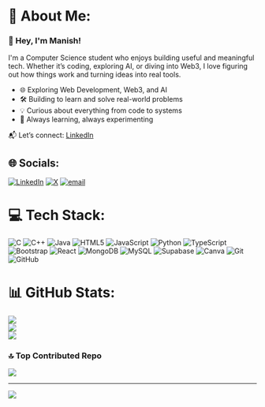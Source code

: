 # 💫 About Me:
### 👋 Hey, I'm Manish!

I'm a Computer Science student who enjoys building useful and meaningful tech. Whether it’s coding, exploring AI, or diving into Web3, I love figuring out how things work and turning ideas into real tools.

- 🌐 Exploring Web Development, Web3, and AI  
- 🛠️ Building to learn and solve real-world problems  
- 💡 Curious about everything from code to systems  
- 🚀 Always learning, always experimenting

📬 Let’s connect: [LinkedIn](https://www.linkedin.com/in/manishkumar0x/)



## 🌐 Socials:
[![LinkedIn](https://img.shields.io/badge/LinkedIn-%230077B5.svg?logo=linkedin&logoColor=white)](https://linkedin.com/in/https://www.linkedin.com/in/manishkumar0x/) [![X](https://img.shields.io/badge/X-black.svg?logo=X&logoColor=white)](https://x.com/__manishh_) [![email](https://img.shields.io/badge/Email-D14836?logo=gmail&logoColor=white)](mailto:dev.manishh@gmail.com) 

# 💻 Tech Stack:
![C](https://img.shields.io/badge/c-%2300599C.svg?style=plastic&logo=c&logoColor=white) ![C++](https://img.shields.io/badge/c++-%2300599C.svg?style=plastic&logo=c%2B%2B&logoColor=white) ![Java](https://img.shields.io/badge/java-%23ED8B00.svg?style=plastic&logo=openjdk&logoColor=white) ![HTML5](https://img.shields.io/badge/html5-%23E34F26.svg?style=plastic&logo=html5&logoColor=white) ![JavaScript](https://img.shields.io/badge/javascript-%23323330.svg?style=plastic&logo=javascript&logoColor=%23F7DF1E) ![Python](https://img.shields.io/badge/python-3670A0?style=plastic&logo=python&logoColor=ffdd54) ![TypeScript](https://img.shields.io/badge/typescript-%23007ACC.svg?style=plastic&logo=typescript&logoColor=white) ![Bootstrap](https://img.shields.io/badge/bootstrap-%238511FA.svg?style=plastic&logo=bootstrap&logoColor=white) ![React](https://img.shields.io/badge/react-%2320232a.svg?style=plastic&logo=react&logoColor=%2361DAFB) ![MongoDB](https://img.shields.io/badge/MongoDB-%234ea94b.svg?style=plastic&logo=mongodb&logoColor=white) ![MySQL](https://img.shields.io/badge/mysql-4479A1.svg?style=plastic&logo=mysql&logoColor=white) ![Supabase](https://img.shields.io/badge/Supabase-3ECF8E?style=plastic&logo=supabase&logoColor=white) ![Canva](https://img.shields.io/badge/Canva-%2300C4CC.svg?style=plastic&logo=Canva&logoColor=white) ![Git](https://img.shields.io/badge/git-%23F05033.svg?style=plastic&logo=git&logoColor=white) ![GitHub](https://img.shields.io/badge/github-%23121011.svg?style=plastic&logo=github&logoColor=white)
# 📊 GitHub Stats:
![](https://github-readme-stats.vercel.app/api?username=ManishhDev&theme=chartreuse-dark&hide_border=true&include_all_commits=false&count_private=false)<br/>
![](https://nirzak-streak-stats.vercel.app/?user=ManishhDev&theme=chartreuse-dark&hide_border=true)<br/>
![](https://github-readme-stats.vercel.app/api/top-langs/?username=ManishhDev&theme=chartreuse-dark&hide_border=true&include_all_commits=false&count_private=false&layout=compact)

### 🔝 Top Contributed Repo
![](https://github-contributor-stats.vercel.app/api?username=ManishhDev&limit=5&theme=dark&combine_all_yearly_contributions=true)

---
[![](https://visitcount.itsvg.in/api?id=ManishhDev&icon=0&color=0)](https://visitcount.itsvg.in)

<!-- Proudly created with GPRM ( https://gprm.itsvg.in ) -->

